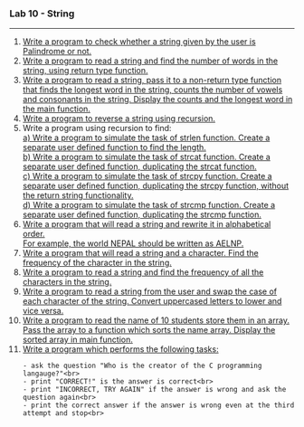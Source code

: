 ### Lab 10 - String

---

<ol>
  <li>
    <a href="./p01.c">
      Write a program to check whether a string given by the user is Palindrome or not.
    </a>
  </li>
    
  <li>
    <a href="./p02.c">
    Write a program to read a string and find the number of words in the string, using return type function.
    </a>
  </li>
     
  <li>
    <a href="./p03.c">
    Write a program to read a string, pass it to a non-return type function that finds the longest word in the string, counts the number of
    vowels and consonants in the string. Display the counts and the longest word in the main function.
    </a>
  </li>
    
  <li>
    <a href="./p04.c">
    Write a program to reverse a string using recursion.
    </a>
  </li>
  
  <li>
    Write a program using recursion to find:<br>
    <a href="./p05a.c">
    a)  Write a program to simulate the task of strlen function. Create a separate user defined function to find the length.<br>
    </a>
    <a href="./p05b.c">
    b)  Write a program to simulate the task of strcat function. Create a separate user defined function, duplicating the strcat function.<br>
    </a>
    <a href="./p05c.c">
    c)  Write a program to simulate the task of strcpy function. Create a separate user defined function, duplicating the strcpy function, without the return string functionality.<br>
    </a>
    <a href="./p05d.c">
    d)  Write a program to simulate the task of strcmp function. Create a separate user defined function, duplicating the strcmp function.<br>
    </a>
  </li>
    
  <li>
    <a href="./p06.c">
    Write a program that will read a string and rewrite it in alphabetical order.<br>
    For example, the world NEPAL should be written as AELNP.
    </a>
  </li>
  
  <li>
    <a href="./p07.c">
    Write a program that will read a string and a character. Find the frequency of the character in the string.
    </a>
  </li>
    
  <li>
    <a href="./p08.c">
    Write a program to read a string and find the frequency of all the characters in the string.
    </a>
  </li>

  <li>
    <a href="./p09.c">
    Write a program to read a string from the user and swap the case of each character of the string. Convert uppercased letters to lower and vice versa.
    </a>
  </li>

  <li>
    <a href="./p10.c">
    Write a program to read the name of 10 students store them in an array. Pass the array to a function which sorts the name array. Display the sorted array in main function.
    </a>
  </li>

  <li>
    <a href="./p11.c">
    Write a program which performs the following tasks:<br>
   </a>
  </li>
  
  
  ```
  - ask the question "Who is the creator of the C programming langauge?"<br>
  - print "CORRECT!" is the answer is correct<br>
  - print "INCORRECT, TRY AGAIN" if the answer is wrong and ask the question again<br>
  - print the correct answer if the answer is wrong even at the third attempt and stop<br>
  ```
      
</ol>
